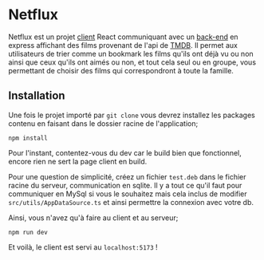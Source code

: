 # Netflux

Netflux est un projet [client](https://github.com/La229028/client_project_web_2024-2025) React communiquant avec un [back-end](https://github.com/La229028/server_projet_web_2024-2025) en express affichant des films provenant de l'api de [TMDB](https://www.themoviedb.org/). Il permet aux utilisateurs de trier comme un bookmark les films qu'ils ont déjà vu ou non ainsi que ceux qu'ils ont aimés ou non, et tout cela seul ou en groupe, vous permettant de choisir des films qui correspondront à toute la famille.

## Installation

Une fois le projet importé par `git clone` vous devrez installez les packages contenu en faisant dans le dossier racine de l'application;

```npm
npm install
```
Pour l'instant, contentez-vous du dev car le build bien que fonctionnel, encore rien ne sert la page client en build.

Pour une question de simplicité, créez un fichier `test.deb` dans le fichier racine du serveur, communication en sqlite. Il y a tout ce qu'il faut pour communiquer en MySql si vous le souhaitez mais cela inclus de modifier `src/utils/AppDataSource.ts` et ainsi permettre la connexion avec votre db.

Ainsi, vous n'avez qu'à faire au client et au serveur;
```npm
npm run dev
```

Et voilà, le client est servi au `localhost:5173` !